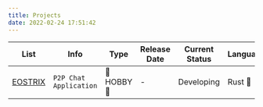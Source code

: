 ```yaml
---
title: Projects
date: 2022-02-24 17:51:42
---
```


List | Info | Type | Release Date | Current Status | Language | License
--- | --- | --- | ---| --- | --- | ---
[EOSTRIX]() | `P2P Chat Application ` | 🛞 HOBBY 🛞 | - | Developing | Rust 🦀| MIT 


